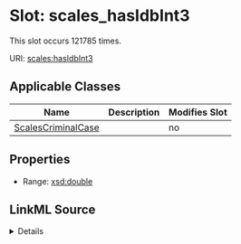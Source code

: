 

# Slot: scales_hasIdbInt3




This slot occurs 121785 times.


URI: [scales:hasIdbInt3](http://schemas.scales-okn.org/rdf/scales#hasIdbInt3)



<!-- no inheritance hierarchy -->





## Applicable Classes

| Name | Description | Modifies Slot |
| --- | --- | --- |
| [ScalesCriminalCase](../classes/ScalesCriminalCase.md) |  |  no  |







## Properties

* Range: [xsd:double](http://www.w3.org/2001/XMLSchema#double)







## LinkML Source

<details>

```yaml
name: scales_hasIdbInt3
from_schema: okns:scales-kg
rank: 1000
slot_uri: scales:hasIdbInt3
alias: scales_hasIdbInt3
domain_of:
- scales_CriminalCase
range: double

```
</details>